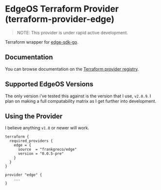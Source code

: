 # EdgeOS Terraform Provider (terraform-provider-edge)
> NOTE: This provider is under rapid active development.

Terraform wrapper for [edge-sdk-go](https://github.com/frankgreco/edge-sdk-go).

## Documentation
You can browse documentation on the [Terraform provider registry](https://registry.terraform.io/providers/frankgreco/edge/latest/docs).

## Supported EdgeOS Versions
The only version i've tested this against is the version that I use, `v2.0.9`. I plan on making a full compatability matrix as I get further into development.

## Using the Provider
I believe anything `v1.0` or newer will work.

```
terraform {
  required_providers {
    edge = {
      source  = "frankgreco/edge"
      version = "0.0.5-pre"
    }
  }
}

provider "edge" {
    ...
}
```
